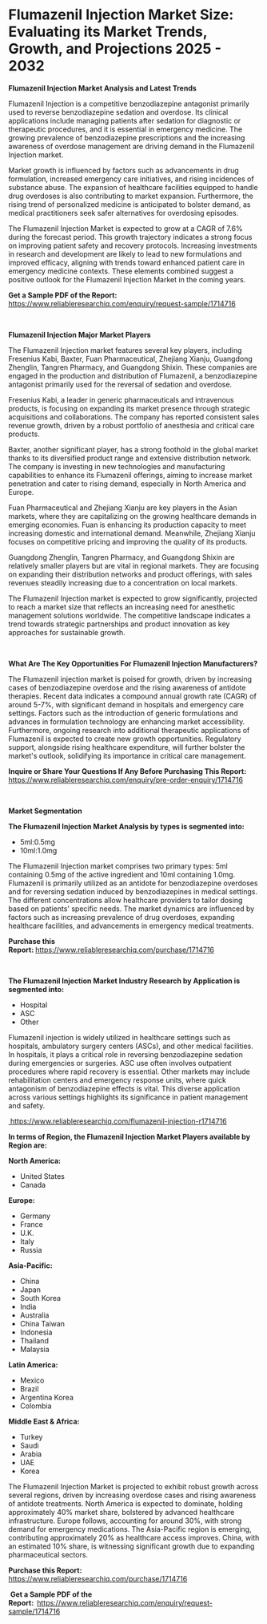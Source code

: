 <p><h1>Flumazenil Injection Market Size: Evaluating its Market Trends, Growth, and Projections 2025 - 2032</h1></p><p><strong>Flumazenil Injection Market Analysis and Latest Trends</strong></p>
<p><p>Flumazenil Injection is a competitive benzodiazepine antagonist primarily used to reverse benzodiazepine sedation and overdose. Its clinical applications include managing patients after sedation for diagnostic or therapeutic procedures, and it is essential in emergency medicine. The growing prevalence of benzodiazepine prescriptions and the increasing awareness of overdose management are driving demand in the Flumazenil Injection market.</p><p>Market growth is influenced by factors such as advancements in drug formulation, increased emergency care initiatives, and rising incidences of substance abuse. The expansion of healthcare facilities equipped to handle drug overdoses is also contributing to market expansion. Furthermore, the rising trend of personalized medicine is anticipated to bolster demand, as medical practitioners seek safer alternatives for overdosing episodes.</p><p>The Flumazenil Injection Market is expected to grow at a CAGR of 7.6% during the forecast period. This growth trajectory indicates a strong focus on improving patient safety and recovery protocols. Increasing investments in research and development are likely to lead to new formulations and improved efficacy, aligning with trends toward enhanced patient care in emergency medicine contexts. These elements combined suggest a positive outlook for the Flumazenil Injection Market in the coming years.</p></p>
<p><strong>Get a Sample PDF of the Report:&nbsp;</strong> <a href="https://www.reliableresearchiq.com/enquiry/request-sample/1714716?utm_campaign=3166&utm_medium=2&utm_source=Github&utm_content=ia&utm_term=19042025&utm_id=flumazenil-injection">https://www.reliableresearchiq.com/enquiry/request-sample/1714716</a></p>
<p>&nbsp;</p>
<p><strong>Flumazenil Injection Major Market Players</strong></p>
<p><p>The Flumazenil Injection market features several key players, including Fresenius Kabi, Baxter, Fuan Pharmaceutical, Zhejiang Xianju, Guangdong Zhenglin, Tangren Pharmacy, and Guangdong Shixin. These companies are engaged in the production and distribution of Flumazenil, a benzodiazepine antagonist primarily used for the reversal of sedation and overdose.</p><p>Fresenius Kabi, a leader in generic pharmaceuticals and intravenous products, is focusing on expanding its market presence through strategic acquisitions and collaborations. The company has reported consistent sales revenue growth, driven by a robust portfolio of anesthesia and critical care products. </p><p>Baxter, another significant player, has a strong foothold in the global market thanks to its diversified product range and extensive distribution network. The company is investing in new technologies and manufacturing capabilities to enhance its Flumazenil offerings, aiming to increase market penetration and cater to rising demand, especially in North America and Europe. </p><p>Fuan Pharmaceutical and Zhejiang Xianju are key players in the Asian markets, where they are capitalizing on the growing healthcare demands in emerging economies. Fuan is enhancing its production capacity to meet increasing domestic and international demand. Meanwhile, Zhejiang Xianju focuses on competitive pricing and improving the quality of its products.</p><p>Guangdong Zhenglin, Tangren Pharmacy, and Guangdong Shixin are relatively smaller players but are vital in regional markets. They are focusing on expanding their distribution networks and product offerings, with sales revenues steadily increasing due to a concentration on local markets.</p><p>The Flumazenil Injection market is expected to grow significantly, projected to reach a market size that reflects an increasing need for anesthetic management solutions worldwide. The competitive landscape indicates a trend towards strategic partnerships and product innovation as key approaches for sustainable growth.</p></p>
<p>&nbsp;</p>
<p><strong>What Are The Key Opportunities For Flumazenil Injection Manufacturers?</strong></p>
<p><p>The Flumazenil injection market is poised for growth, driven by increasing cases of benzodiazepine overdose and the rising awareness of antidote therapies. Recent data indicates a compound annual growth rate (CAGR) of around 5-7%, with significant demand in hospitals and emergency care settings. Factors such as the introduction of generic formulations and advances in formulation technology are enhancing market accessibility. Furthermore, ongoing research into additional therapeutic applications of Flumazenil is expected to create new growth opportunities. Regulatory support, alongside rising healthcare expenditure, will further bolster the market's outlook, solidifying its importance in critical care management.</p></p>
<p><strong>Inquire or Share Your Questions If Any Before Purchasing This Report:</strong> <a href="https://www.reliableresearchiq.com/enquiry/pre-order-enquiry/1714716?utm_campaign=3166&utm_medium=2&utm_source=Github&utm_content=ia&utm_term=19042025&utm_id=flumazenil-injection">https://www.reliableresearchiq.com/enquiry/pre-order-enquiry/1714716</a></p>
<p>&nbsp;</p>
<p><strong>Market Segmentation</strong></p>
<p><strong>The Flumazenil Injection Market Analysis by types is segmented into:</strong></p>
<p><ul><li>5ml:0.5mg</li><li>10ml:1.0mg</li></ul></p>
<p><p>The Flumazenil Injection market comprises two primary types: 5ml containing 0.5mg of the active ingredient and 10ml containing 1.0mg. Flumazenil is primarily utilized as an antidote for benzodiazepine overdoses and for reversing sedation induced by benzodiazepines in medical settings. The different concentrations allow healthcare providers to tailor dosing based on patients' specific needs. The market dynamics are influenced by factors such as increasing prevalence of drug overdoses, expanding healthcare facilities, and advancements in emergency medical treatments.</p></p>
<p><strong>Purchase this Report:&nbsp;</strong><a href="https://www.reliableresearchiq.com/purchase/1714716?utm_campaign=3166&utm_medium=2&utm_source=Github&utm_content=ia&utm_term=19042025&utm_id=flumazenil-injection">https://www.reliableresearchiq.com/purchase/1714716</a></p>
<p>&nbsp;</p>
<p><strong>The Flumazenil Injection Market Industry Research by Application is segmented into:</strong></p>
<p><ul><li>Hospital</li><li>ASC</li><li>Other</li></ul></p>
<p><p>Flumazenil injection is widely utilized in healthcare settings such as hospitals, ambulatory surgery centers (ASCs), and other medical facilities. In hospitals, it plays a critical role in reversing benzodiazepine sedation during emergencies or surgeries. ASC use often involves outpatient procedures where rapid recovery is essential. Other markets may include rehabilitation centers and emergency response units, where quick antagonism of benzodiazepine effects is vital. This diverse application across various settings highlights its significance in patient management and safety.</p></p>
<p><a href="https://www.reliableresearchiq.com/flumazenil-injection-r1714716?utm_campaign=3166&utm_medium=2&utm_source=Github&utm_content=ia&utm_term=19042025&utm_id=flumazenil-injection">&nbsp;https://www.reliableresearchiq.com/flumazenil-injection-r1714716</a></p>
<p><strong>In terms of Region, the Flumazenil Injection Market Players available by Region are:</strong></p>
<p>
    <p> <strong> North America: </strong>
        <ul>
            <li>United States</li>
            <li>Canada</li>
        </ul>
        </p> 
    <p> <strong> Europe: </strong>
        <ul>
            <li>Germany</li>
            <li>France</li>
            <li>U.K.</li>
            <li>Italy</li>
            <li>Russia</li>
        </ul>
        </p> 
    <p> <strong> Asia-Pacific: </strong>
        <ul>
            <li>China</li>
            <li>Japan</li>
            <li>South Korea</li>
            <li>India</li>
            <li>Australia</li>
            <li>China Taiwan</li>
            <li>Indonesia</li>
            <li>Thailand</li>
            <li>Malaysia</li>
        </ul>
        </p> 
    <p> <strong> Latin America: </strong>
        <ul>
            <li>Mexico</li>
            <li>Brazil</li>
            <li>Argentina Korea</li>
            <li>Colombia</li>
        </ul>
        </p> 
    <p> <strong> Middle East & Africa: </strong>
        <ul>
            <li>Turkey</li>
            <li>Saudi</li>
            <li>Arabia</li>
            <li>UAE</li>
            <li>Korea</li>
        </ul>
    </p>
    </p>
<p><p>The Flumazenil Injection Market is projected to exhibit robust growth across several regions, driven by increasing overdose cases and rising awareness of antidote treatments. North America is expected to dominate, holding approximately 40% market share, bolstered by advanced healthcare infrastructure. Europe follows, accounting for around 30%, with strong demand for emergency medications. The Asia-Pacific region is emerging, contributing approximately 20% as healthcare access improves. China, with an estimated 10% share, is witnessing significant growth due to expanding pharmaceutical sectors.</p></p>
<p><strong>Purchase this Report: </strong><a href="https://www.reliableresearchiq.com/purchase/1714716?utm_campaign=3166&utm_medium=2&utm_source=Github&utm_content=ia&utm_term=19042025&utm_id=flumazenil-injection">https://www.reliableresearchiq.com/purchase/1714716</a></p>
<p>&nbsp;<strong>Get a Sample PDF of the Report:&nbsp;&nbsp;</strong><a href="https://www.reliableresearchiq.com/enquiry/request-sample/1714716?utm_campaign=3166&utm_medium=2&utm_source=Github&utm_content=ia&utm_term=19042025&utm_id=flumazenil-injection">https://www.reliableresearchiq.com/enquiry/request-sample/1714716</a></p>
<p><strong></strong></p>
<p><p></p><p></p><p></p></p>